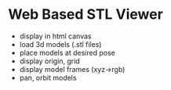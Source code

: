 # Web Based STL Viewer
- display in html canvas
- load 3d models (.stl files)
- place models at desired pose
- display origin, grid
- display model frames (xyz->rgb)
- pan, orbit models
